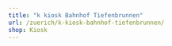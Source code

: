 ```yaml
---
title: "k kiosk Bahnhof Tiefenbrunnen"
url: /zuerich/k-kiosk-bahnhof-tiefenbrunnen/
shop: Kiosk
---
```

